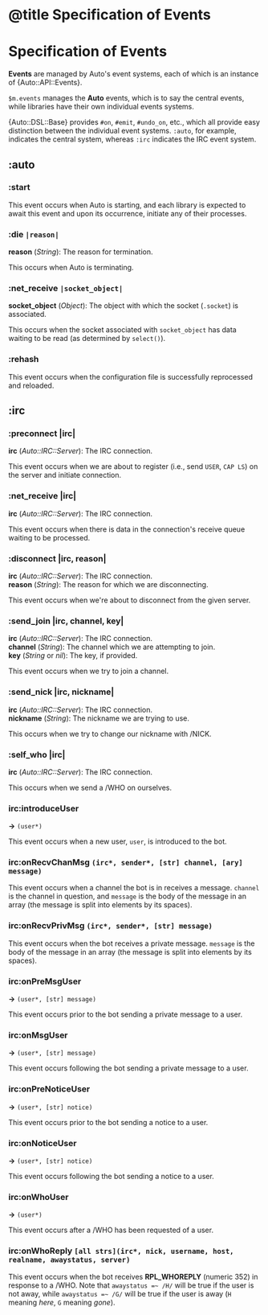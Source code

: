 # @title Specification of Events

Specification of Events
=======================

**Events** are managed by Auto's event systems, each of which is an instance
of {Auto::API::Events}.

`$m.events` manages the **Auto** events, which is to say the central events,
while libraries have their own individual events systems.

{Auto::DSL::Base} provides `#on`, `#emit`, `#undo_on`, etc., which all provide
easy distinction between the individual event systems. `:auto`, for example,
indicates the central system, whereas `:irc` indicates the IRC event system.

:auto
-----

### :start

This event occurs when Auto is starting, and each library is expected to await
this event and upon its occurrence, initiate any of their processes.

### :die `|reason|`

**reason** (_String_): The reason for termination.

This occurs when Auto is terminating.

### :net_receive `|socket_object|`

**socket_object** (_Object_): The object with which the socket (`.socket`) is
associated.

This occurs when the socket associated with `socket_object` has data waiting to
be read (as determined by `select()`).

### :rehash

This event occurs when the configuration file is successfully reprocessed and
reloaded.

:irc
----

### :preconnect |irc|

**irc** (_Auto::IRC::Server_): The IRC connection.

This event occurs when we are about to register (i.e., send `USER`, `CAP LS`)
on the server and initiate connection.

### :net_receive |irc|

**irc** (_Auto::IRC::Server_): The IRC connection.

This event occurs when there is data in the connection's receive queue waiting
to be processed.

### :disconnect |irc, reason|

**irc** (_Auto::IRC::Server_): The IRC connection.  
**reason** (_String_): The reason for which we are disconnecting.

This event occurs when we're about to disconnect from the given server.

### :send_join |irc, channel, key|

**irc** (_Auto::IRC::Server_): The IRC connection.  
**channel** (_String_): The channel which we are attempting to join.  
**key** (_String_ or _nil_): The key, if provided.

This event occurs when we try to join a channel.

### :send_nick |irc, nickname|

**irc** (_Auto::IRC::Server_): The IRC connection.  
**nickname** (_String_): The nickname we are trying to use.

This occurs when we try to change our nickname with /NICK.

### :self_who |irc|

**irc** (_Auto::IRC::Server_): The IRC connection.

This occurs when we send a /WHO on ourselves.

### irc:introduceUser

**->** `(user*)`

This event occurs when a new user, `user`, is introduced to the bot.

### irc:onRecvChanMsg `(irc*, sender*, [str] channel, [ary] message)`

This event occurs when a channel the bot is in receives a message. `channel` is the channel in
question, and `message` is the body of the message in an array (the message is split into elements
by its spaces).

### irc:onRecvPrivMsg `(irc*, sender*, [str] message)`

This event occurs when the bot receives a private message. `message` is the body of the message in
an array (the message is split into elements by its spaces).

### irc:onPreMsgUser

**->** `(user*, [str] message)`

This event occurs prior to the bot sending a private message to a user.

### irc:onMsgUser

**->** `(user*, [str] message)`

This event occurs following the bot sending a private message to a user.

### irc:onPreNoticeUser

**->** `(user*, [str] notice)`

This event occurs prior to the bot sending a notice to a user.

### irc:onNoticeUser

**->** `(user*, [str] notice)`

This event occurs following the bot sending a notice to a user.

### irc:onWhoUser

**->** `(user*)`

This event occurs after a /WHO has been requested of a user.

### irc:onWhoReply `[all strs](irc*, nick, username, host, realname, awaystatus, server)`

This event occurs when the bot receives **RPL_WHOREPLY** (numeric 352) in response to a /WHO. Note that
`awaystatus =~ /H/` will be true if the user is not away, while `awaystatus =~ /G/` will be true if the
user is away (`H` meaning _here_, `G` meaning _gone_).

